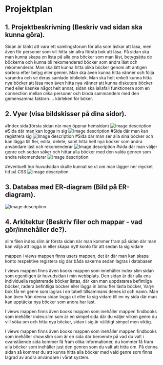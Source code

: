 # Projektplan

## 1. Projektbeskrivning (Beskriv vad sidan ska kunna göra). 
Sidan är tänkt att vara ett samlingsforum för alla som äslkar att läsa, men även för personer som vill hitta sin allra första bok att läsa. På sidan ska man kunna skapa en lista på alla ens böcker som man läst, betygsätta de böckerna och kunna bli rekomenderad böcker som andra läst och rekomenderar. Man ska lätt kunna hitta olika böcker genom att antigen sortera efter betyg eller genrer. Man ska även kunna hitta vänner och följa varandra och se deras samlade bibliotek. Man ska helt enkelt kunna hitta nya böcker att läsa men även hitta nya vänner att kunna diskutera böcker med eller kasnke något helt annat, sidan ska iallafall funktionera som en connection mellan olika personer och binda sammandem med den gemensamma faktorn.... kärleken för böker.
## 2. Vyer (visa bildskisser på dina sidor).
#Index sida(första sidan när man öppnar hemsidan)
![Image description](misc\Skisser\IMG_2193.jpg)
#Sida där man kan logga in sig
![Image description](misc\Skisser\IMG_2194.jpg)
#Sida där man kan registrera sig
![Image description](misc\Skisser\IMG_2195.jpg)
#Sida där man ser alla sina böcker och kan lägga till fler, edita, delete, samt hitta helt nya böcker som andra användare läst och rekomenderar
![Image description](misc\Skisser\IMG_2196.jpg)
#sida där man väljer genre och sedan söker och hittar alla böcker med den valda genren som andra rekomenderar
![Image description](misc\Skisser\IMG_2197.jpg)

#eventuelt hur huvudsidan skulle kunnat se ut om man lägger ner mycket tid på CSS
![Image description](misc\Skisser\IMG_1167.jpg)


## 3. Databas med ER-diagram (Bild på ER-diagram).
![Image description](misc\ER-Diagram\IMG_1234-kopia.jpg)
## 4. Arkitektur (Beskriv filer och mappar - vad gör/innehåller de?).
slim filen index.slim är första sidan när man kommer fram på sidan där man kan välja att logga in eller skapa nytt konto för att sedan ta sig vidare

mappen i views mappen finns users mappen, det är där man kan skapa konto respektive registera sig där båda sakerna sedan lagras i databasen

I views mappen finns även books mappen som innehåller index.slim sidan som egentligen är huvudsidan i min webbplats. Den sidan är där alla ens individuella registrerade böcker listas, där kan man uppdatarea befintliga böcker, radera befintliga böcker eller lägga in ännu fler lästa böcker, Varje bok får en genre som lagras i en tabell tillsammans denes id och namn. Man kan även från denna sidan logga ut eller ta sig vidare till en ny sida där man kan upptäcka nya böcker som andra har läst.

I views mappen finns även books mappen som inehåller mappen findbooks som inehåller index.slim som är en simpel sida där du väljer vilken genre du vill söka om och hitta nya böcker, sidan i sig är välldigt simpel men viktig.

I views mappen finns även books mappen som inehåller mappen findbooks som inehåller show.slim som är en sida där beroende på vad du valt i ovanstående sida kommer få fram olika informationer, du kommer få fram alla böcker som inehåller just den genren som du valt att hitta om. På denna sidan så kommer du att kunna hitta alla böcker med vald genre som finns lagrad av andra användare i vårat system.

